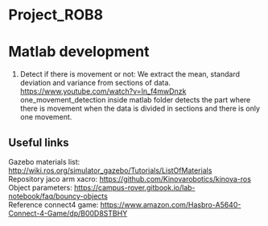 # Project_ROB8


# Matlab development
1. Detect if there is movement or not:
We extract the mean, standard deviation and variance from sections of data. https://www.youtube.com/watch?v=In_f4mwDnzk
one_movement_detection inside matlab folder detects the part where there is movement when the data is divided in sections and there is only one movement.

## Useful links
  Gazebo materials list: http://wiki.ros.org/simulator_gazebo/Tutorials/ListOfMaterials <br/>
  Repository jaco arm xacro: https://github.com/Kinovarobotics/kinova-ros <br/>
  Object parameters: https://campus-rover.gitbook.io/lab-notebook/faq/bouncy-objects <br/>
  Reference connect4 game: https://www.amazon.com/Hasbro-A5640-Connect-4-Game/dp/B00D8STBHY
